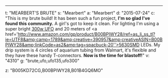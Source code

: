 ---
t: "MEARBERT'S BRUTE"
s: "Mearbert"
a: "Mearbert"
d: "2015-07-24"
c: "This is my brute build! It has been such a fun project, <strong>I'm so glad I've found this community.</strong> A girl's got to keep it clean. For lighting I'm using a super bright <a href='http://www.amazon.com/s/?_encoding=UTF8&camp=1789&creative=390957&field-keywords=135w%20ufo&linkCode=ur2&sprefix=135w%20ufo%2Caps&tag=spacbuck-20&url=search-alias%3Daps&linkId=VHCZCKQOE4OXX3C5'>300w UFO</a> and 20 meters of <a href='http://www.amazon.com/gp/product/B00BPIWY28/ref=as_li_ss_tl?ie=UTF8&amp;camp=1789&amp;creative=390957&amp;creativeASIN=B00BPIWY28&amp;linkCode=as2&amp;tag=spacbuck-20''>5630SMD LEDs</a>. My drip system is 4 circles of aquarium tubing from Walmart, it's flexible and they have these handy T-connectors. <strong>Now is the time for blastoff!</strong>"
v: "4310"
g: "brute,ufo,ufo135,ufo300"

z: "B005KD72CG,B00BPIWY28,B01B4GQ6MO"
